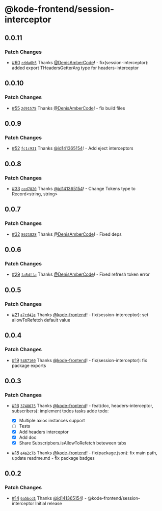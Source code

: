 # @kode-frontend/session-interceptor

## 0.0.11

### Patch Changes

- [#60](https://github.com/appKODE/frontend-depend/pull/60) [`cdda6b5`](https://github.com/appKODE/frontend-depend/commit/cdda6b5d01c48ca73aa1fac6c50240547746a2b4) Thanks [@DenisAmberCode](https://github.com/DenisAmberCode)! - fix(session-interceptor): added export THeadersGetterArg type for headers-interceptor

## 0.0.10

### Patch Changes

- [#55](https://github.com/appKODE/frontend-depend/pull/55) [`2d91575`](https://github.com/appKODE/frontend-depend/commit/2d9157531f82ac324d546bff9456cba86a2924d5) Thanks [@DenisAmberCode](https://github.com/DenisAmberCode)! - fix build files

## 0.0.9

### Patch Changes

- [#52](https://github.com/appKODE/frontend-depend/pull/52) [`fc1c931`](https://github.com/appKODE/frontend-depend/commit/fc1c9318d5391f23c45f6c642591cece154aff19) Thanks [@id141365154](https://github.com/id141365154)! - Add eject interceptors

## 0.0.8

### Patch Changes

- [#33](https://github.com/appKODE/frontend-depend/pull/33) [`ced7820`](https://github.com/appKODE/frontend-depend/commit/ced78202999d809b68f102d97c55dd4eec06263e) Thanks [@id141365154](https://github.com/id141365154)! - Change Tokens type to Record<string, string>

## 0.0.7

### Patch Changes

- [#32](https://github.com/appKODE/frontend-depend/pull/32) [`8621828`](https://github.com/appKODE/frontend-depend/commit/86218283aca2ff1d2ffab7e65de63d3cca63a009) Thanks [@DenisAmberCode](https://github.com/DenisAmberCode)! - Fixed deps

## 0.0.6

### Patch Changes

- [#29](https://github.com/appKODE/frontend-depend/pull/29) [`fa5dffa`](https://github.com/appKODE/frontend-depend/commit/fa5dffa5feed9b55dd441929bce6f3af229d3d09) Thanks [@DenisAmberCode](https://github.com/DenisAmberCode)! - Fixed refresh token error

## 0.0.5

### Patch Changes

- [#21](https://github.com/appKODE/frontend-depend/pull/21) [`a7cd42e`](https://github.com/appKODE/frontend-depend/commit/a7cd42e069e605f7350c886715fcd204c5205370) Thanks [@kode-frontend](https://github.com/kode-frontend)! - fix(session-interceptor): set allowToRefetch default value

## 0.0.4

### Patch Changes

- [#19](https://github.com/appKODE/frontend-depend/pull/19) [`5487160`](https://github.com/appKODE/frontend-depend/commit/5487160c5f12489054aecdcd68fca1d7da3df2d0) Thanks [@kode-frontend](https://github.com/kode-frontend)! - fix(session-interceptor): fix package exports

## 0.0.3

### Patch Changes

- [#16](https://github.com/appKODE/frontend-depend/pull/16) [`3748675`](https://github.com/appKODE/frontend-depend/commit/3748675d829087b1ecee52bba60aed1a51cedbbb) Thanks [@kode-frontend](https://github.com/kode-frontend)! - feat(doc, headers-interceptor, subscribers): implement todos tasks
  adde todo:

  - [x] Multiple axios instances support
  - [ ] Tests
  - [x] Add headers interceptor
  - [x] Add doc
  - [x] Share Subscripbers.isAllowToRefetch beteween tabs

- [#18](https://github.com/appKODE/frontend-depend/pull/18) [`e4a2c7b`](https://github.com/appKODE/frontend-depend/commit/e4a2c7bbe60dd30b5c28c0c4983a6dbe2bfdc8c8) Thanks [@kode-frontend](https://github.com/kode-frontend)! - fix(package.json): fix main path, update readme.md - fix package badges

## 0.0.2

### Patch Changes

- [#14](https://github.com/appKODE/frontend-depend/pull/14) [`6a5bcd1`](https://github.com/appKODE/frontend-depend/commit/6a5bcd1797f99b94b8762bd2b8f47f74a1472727) Thanks [@id141365154](https://github.com/id141365154)! - @kode-frontend/session-interceptor Initial release
